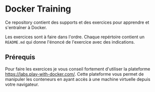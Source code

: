 # Docker Training

Ce repository contient des supports et des exercices pour apprendre et s'entraîner à
Docker.

Les exercices sont à faire dans l'ordre. Chaque repértoire contient un `README.md`
qui donne l'énoncé de l'exercice avec des indications.

## Prérequis

Pour faire les exercices je vous conseil fortement d'utiliser la plateforme https://labs.play-with-docker.com/.
Cette plateforme vous permet de manipuler les conteneurs en ayant accès à une machine virtuelle depuis votre
navigateur.
